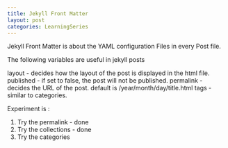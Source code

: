 ```yaml
---
title: Jekyll Front Matter
layout: post
categories: LearningSeries
---
```



Jekyll Front Matter is about the YAML configuration Files in every Post file.


The following variables are useful in jekyll posts

layout - decides how the layout of the post is displayed in the html file.
published - if set to false, the post will not be published.
permalink - decides the URL of the post. default is /year/month/day/title.html
tags - similar to categories.



Experiment is :
1. Try the permalink - done
2. Try the collections - done
3. Try the categories
